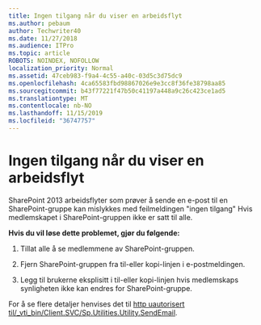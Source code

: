 ```yaml
---
title: Ingen tilgang når du viser en arbeidsflyt
ms.author: pebaum
author: Techwriter40
ms.date: 11/27/2018
ms.audience: ITPro
ms.topic: article
ROBOTS: NOINDEX, NOFOLLOW
localization_priority: Normal
ms.assetid: 47ceb983-f9a4-4c55-a40c-03d5c3d75dc9
ms.openlocfilehash: 4ca65583fbd98867026e9e3cc8f36fe38798aa85
ms.sourcegitcommit: b43f77221f47b50c41197a448a9c26c423ce1ad5
ms.translationtype: MT
ms.contentlocale: nb-NO
ms.lasthandoff: 11/15/2019
ms.locfileid: "36747757"
---
```

# <a name="access-denied-when-viewing-a-workflow"></a>Ingen tilgang når du viser en arbeidsflyt

SharePoint 2013 arbeidsflyter som prøver å sende en e-post til en SharePoint-gruppe kan mislykkes med feilmeldingen "ingen tilgang" Hvis medlemskapet i SharePoint-gruppen ikke er satt til alle.
  
 **Hvis du vil løse dette problemet, gjør du følgende:**
  
 1. Tillat alle å se medlemmene av SharePoint-gruppen.
  
 2. Fjern SharePoint-gruppen fra til-eller kopi-linjen i e-postmeldingen.
  
 3. Legg til brukerne eksplisitt i til-eller kopi-linjen hvis medlemskaps synligheten ikke kan endres for SharePoint-gruppe.
  
For å se flere detaljer henvises det til [http uautorisert til/_vti_bin/Client.SVC/Sp.Utilities.Utility.SendEmail](https://go.microsoft.com/fwlink/?linkid=2044694&amp;clcid=0x409).
  